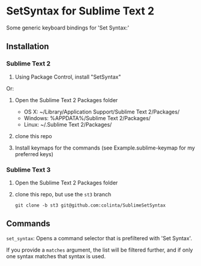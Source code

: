 SetSyntax for Sublime Text 2
============================

Some generic keyboard bindings for 'Set Syntax:'

Installation
------------

### Sublime Text 2

1. Using Package Control, install "SetSyntax"

Or:

1. Open the Sublime Text 2 Packages folder

    - OS X: ~/Library/Application Support/Sublime Text 2/Packages/
    - Windows: %APPDATA%/Sublime Text 2/Packages/
    - Linux: ~/.Sublime Text 2/Packages/

2. clone this repo
3. Install keymaps for the commands (see Example.sublime-keymap for my preferred keys)

### Sublime Text 3

1. Open the Sublime Text 2 Packages folder
2. clone this repo, but use the `st3` branch

       git clone -b st3 git@github.com:colinta/SublimeSetSyntax

Commands
--------

`set_syntax`: Opens a command selector that is prefiltered with 'Set Syntax'.

If you provide a `matches` argument, the list will be filtered further, and if only one syntax matches that syntax is used.
